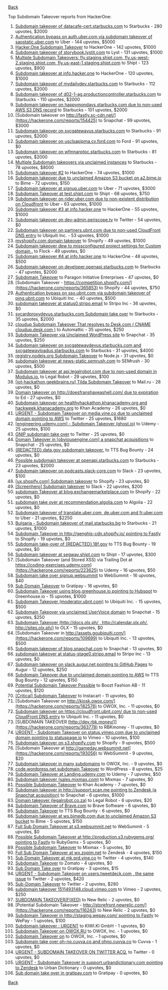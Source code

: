 [Back](../README.md)

Top Subdomain Takeover reports from HackerOne:

1. [Subdomain takeover of datacafe-cert.starbucks.com](https://hackerone.com/reports/665398) to Starbucks - 280 upvotes, $2000
2. [Authentication bypass on auth.uber.com via subdomain takeover of saostatic.uber.com](https://hackerone.com/reports/219205) to Uber - 144 upvotes, $5000
3. [Hacker.One Subdomain Takeover](https://hackerone.com/reports/159156) to HackerOne - 142 upvotes, $1000
4. [Subdomain takeover of storybook.lystit.com](https://hackerone.com/reports/779442) to Lyst - 131 upvotes, $1000
5. [Multiple Subdomain Takeovers: fly.staging.shipt.com, fly.us-west-2.staging.shipt.com, fly.us-east-1.staging.shipt.com](https://hackerone.com/reports/576857) to Shipt - 123 upvotes, $900
6. [Subdomain takeover at info.hacker.one](https://hackerone.com/reports/202767) to HackerOne - 120 upvotes, $1000
7. [Subdomain takeover of mydailydev.starbucks.com](https://hackerone.com/reports/570651) to Starbucks - 112 upvotes, $2000
8. [Subdomain takeover of d02-1-ag.productioncontroller.starbucks.com](https://hackerone.com/reports/661751) to Starbucks - 110 upvotes, $2000
9. [Subdomain takeover on happymondays.starbucks.com due to non-used AWS S3 DNS record](https://hackerone.com/reports/186766) to Starbucks - 101 upvotes, $2000
10. [Subdomain takeover on http://fastly.sc-cdn.net/](https://hackerone.com/reports/154425) to Snapchat - 99 upvotes, $3000
11. [Subdomain takeover on svcgatewayus.starbucks.com](https://hackerone.com/reports/325336) to Starbucks - 91 upvotes, $2000
12. [Subdomain takeover on usclsapipma.cv.ford.com](https://hackerone.com/reports/484420) to Ford - 91 upvotes, $0
13. [Subdomain takeover on wfmnarptpc.starbucks.com](https://hackerone.com/reports/388622) to Starbucks - 81 upvotes, $2000
14. [Multiple Subdomain takeovers via unclaimed instances](https://hackerone.com/reports/276269) to Starbucks - 78 upvotes, $8000
15. [Subdomain takeover #2](https://hackerone.com/reports/209004) to HackerOne - 74 upvotes, $1000
16. [Subdomain takeover due to unclaimed Amazon S3 bucket on a2.bime.io](https://hackerone.com/reports/121461) to Bime - 72 upvotes, $150
17. [Subdomain takeover at signup.uber.com](https://hackerone.com/reports/197489) to Uber - 71 upvotes, $3000
18. [Subdomain Takeover at test.shipt.com](https://hackerone.com/reports/387760) to Shipt - 68 upvotes, $750
19. [Subdomain takeover on rider.uber.com due to non-existent distribution on Cloudfront](https://hackerone.com/reports/175070) to Uber - 63 upvotes, $1000
20. [Subdomain takeover #3 at info.hacker.one](https://hackerone.com/reports/217358) to HackerOne - 55 upvotes, $1000
21. [Subdomain takeover on dev-admin.periscope.tv](https://hackerone.com/reports/531890) to Twitter - 54 upvotes, $0
22. [Subdomain takeover on partners.ubnt.com due to non-used CloudFront DNS entry](https://hackerone.com/reports/145224) to Ubiquiti Inc. - 53 upvotes, $1000
23. [myshopify.com domain takeover](https://hackerone.com/reports/320355) to Shopify - 49 upvotes, $1000
24. [Subdomain takeover dew to missconfigured project settings for Custom domain&nbsp;.](https://hackerone.com/reports/428651) to Flock - 49 upvotes, $0
25. [Subdomain takeover #4 at info.hacker.one](https://hackerone.com/reports/220002) to HackerOne - 48 upvotes, $500
26. [Subdomain takeover on developer.openapi.starbucks.com](https://hackerone.com/reports/275714) to Starbucks - 47 upvotes, $2000
27. [Subdomain Takeover](https://hackerone.com/reports/180393) to Paragon Initiative Enterprises - 47 upvotes, $0
28. [Subdomain Takeover - https://competition.shopify.com/](https://hackerone.com/reports/365853) to Shopify - 44 upvotes, $750
29. [Authentication bypass on sso.ubnt.com via subdomain takeover of ping.ubnt.com](https://hackerone.com/reports/172137) to Ubiquiti Inc. - 40 upvotes, $500
30. [subdomain takeover at status0.stripo.email](https://hackerone.com/reports/737695) to Stripo Inc - 36 upvotes, $0
31. [svcardproxydevus.starbucks.com Subdomain take over](https://hackerone.com/reports/380158) to Starbucks - 35 upvotes, $2000
32. [cloudup Subdomain Takeover That resolves to Desk.com ( CNAME cloudup.desk.com )](https://hackerone.com/reports/201796) to Automattic - 35 upvotes, $250
33. [Subdomain Takeover via Unclaimed WordPress site](https://hackerone.com/reports/274336) to Snapchat - 35 upvotes, $250
34. [Subdomain takeover on svcgatewaydevus.starbucks.com and svcgatewayloadus.starbucks.com](https://hackerone.com/reports/383564) to Starbucks - 31 upvotes, $4000
35. [registry.nodejs.org Subdomain Takeover](https://hackerone.com/reports/340580) to Node.js - 31 upvotes, $0
36. [subdomain takeover at news-static.semrush.com](https://hackerone.com/reports/294201) to SEMrush - 30 upvotes, $500
37. [Subdomain takeover at api.legalrobot.com due to non-used domain in Modulus.io.](https://hackerone.com/reports/148770) to Legal Robot - 29 upvotes, $100
38. [[iot-hackathon.geekbrains.ru] Tilda Subdomain Takeover](https://hackerone.com/reports/720992) to Mail.ru - 28 upvotes, $0
39. [Domain takeover on http://doesfranshaveashell.com/ due to expiration](https://hackerone.com/reports/692068) to Ed - 27 upvotes, $0
40. [Subdomain takeover on healthyhackathon.khanacademy.org and hackweek.khanacademy.org](https://hackerone.com/reports/474798) to Khan Academy - 26 upvotes, $0
41. [URGENT - Subdomain Takeover on media.vine.co due to unclaimed domain pointing to AWS](https://hackerone.com/reports/32825) to Twitter - 25 upvotes, $1680
42. [[engineering.udemy.com] - Subdomain Takeover (ghost.io)](https://hackerone.com/reports/368119) to Udemy - 25 upvotes, $100
43. [GNIP subdomain take over](https://hackerone.com/reports/189548) to Twitter - 25 upvotes, $0
44. [Domain Takeover in [obviousengine.com] a snapchat acquisitions](https://hackerone.com/reports/392785) to Snapchat - 25 upvotes, $0
45. [{REDACTED}.data.gov subdomain takeover.](https://hackerone.com/reports/263902) to TTS Bug Bounty - 24 upvotes, $0
46. [Possible subdomain takeover at openapi.starbucks.com](https://hackerone.com/reports/241503) to Starbucks - 23 upvotes, $2000
47. [Subdomain takeover on podcasts.slack-core.com](https://hackerone.com/reports/195350) to Slack - 23 upvotes, $100
48. [[ux.shopify.com] Subdomain takeover](https://hackerone.com/reports/221631) to Shopify - 23 upvotes, $0
49. [[Screenhero] Subdomain takeover](https://hackerone.com/reports/142096) to Slack - 22 upvotes, $200
50. [subdomain Takeover at blog.exchangemarketplace.com](https://hackerone.com/reports/416474) to Shopify - 22 upvotes, $0
51. [subdomain take over at recommendation.algolia.com](https://hackerone.com/reports/673273) to Algolia - 22 upvotes, $0
52. [Subdomain takeover of translate.uber.com, de.uber.com and fr.uber.com](https://hackerone.com/reports/149679) to Uber - 21 upvotes, $2250
53. [Bulgaria - Subdomain takeover of mail.starbucks.bg](https://hackerone.com/reports/736863) to Starbucks - 21 upvotes, $1000
54. [Subdomain Takeover in http://genghis-cdn.shopify.io/ pointing to Fastly](https://hackerone.com/reports/165309) to Shopify - 19 upvotes, $0
55. [Subdomain take-over of {REDACTED}.18f.gov](https://hackerone.com/reports/263542) to TTS Bug Bounty - 19 upvotes, $0
56. [Subdomain takeover at segway.shipt.com](https://hackerone.com/reports/389783) to Shipt - 17 upvotes, $300
57. [Subdomain Takeover (and Stored XSS) via Trailing Dot at https://coding-exercises.udemy.com](https://hackerone.com/reports/223625) to Udemy - 16 upvotes, $50
58. [Subdomain take over signup.websummit](https://hackerone.com/reports/172698) to WebSummit - 16 upvotes, $40
59. [Sub Domain Takeover](https://hackerone.com/reports/221133) to Gratipay - 16 upvotes, $0
60. [Subdomain Takeover using blog.greenhouse.io pointing to Hubspot](https://hackerone.com/reports/38007) to Greenhouse.io - 15 upvotes, $1000
61. [Subdomain Takeover (moderator.ubnt.com)](https://hackerone.com/reports/181665) to Ubiquiti Inc. - 15 upvotes, $500
62. [Subdomain Takeover via unclaimed UserVoice domain](https://hackerone.com/reports/269109) to Snapchat - 15 upvotes, $250
63. [Subdomain Takeover (http://docs.olx.ph/ , http://calendar.olx.ph/, http://sites.olx.ph/)](https://hackerone.com/reports/206516) to OLX - 15 upvotes, $0
64. [Subdomain Takeover in http://assets.goubiquiti.com/](https://hackerone.com/reports/109699) to Ubiquiti Inc. - 13 upvotes, $500
65. [Subdomain takeover of blog.snapchat.com](https://hackerone.com/reports/171942) to Snapchat - 13 upvotes, $0
66. [subdomain takeover at status-stage0.stripo.email](https://hackerone.com/reports/781614) to Stripo Inc - 13 upvotes, $0
67. [Subdomain takeover on slack.augur.net pointing to GitHub Pages](https://hackerone.com/reports/382995) to Augur - 12 upvotes, $250
68. [Subdomain Takeover due to unclaimed domain pointing to AWS](https://hackerone.com/reports/317005) to TTS Bug Bounty - 12 upvotes, $150
69. [Potential Subdomain Takeover Possible](https://hackerone.com/reports/166826) to Boozt Fashion AB - 11 upvotes, $120
70. [[Critical] Subdomain Takeover](https://hackerone.com/reports/163790) to Instacart - 11 upvotes, $0
71. [Subdomain Takeover on http://kiosk.owox.com/](https://hackerone.com/reports/182576) to OWOX, Inc. - 11 upvotes, $0
72. [Subdomain takeover on https://cloudfront.ubnt.com/ due to non-used CloudFront DNS entry](https://hackerone.com/reports/210188) to Ubiquiti Inc. - 11 upvotes, $0
73. [SUBDOMAIN TAKEOVER [http://dev.rbk.money/]](https://hackerone.com/reports/363778) to RBKmoney - 11 upvotes, $0
74. [URGENT - Subdomain Takeover on status.vimeo.com due to unclaimed domain pointing to statuspage.io](https://hackerone.com/reports/49663) to Vimeo - 10 upvotes, $100
75. [Subdomain takeover on s3.shopify.com](https://hackerone.com/reports/207576) to Shopify - 9 upvotes, $500
76. [Subdomain Takeover at http://gameday.websummit.net](https://hackerone.com/reports/193056) to WebSummit - 9 upvotes, $20
77. [Subdomain takeover in many subdomains](https://hackerone.com/reports/205949) to OWOX, Inc. - 9 upvotes, $0
78. [code.wordpress.net subdomain Takeover](https://hackerone.com/reports/295330) to WordPress - 8 upvotes, $25
79. [Subdomain Takeover at Landing.udemy.com](https://hackerone.com/reports/208719) to Udemy - 7 upvotes, $50
80. [Subdomain takeover (sales.mixmax.com)](https://hackerone.com/reports/233408) to Mixmax - 7 upvotes, $0
81. [Possible Subdomain Takeover](https://hackerone.com/reports/399165) to Khan Academy - 7 upvotes, $0
82. [Subdomain takeover in http://support.scan.me pointing to Zendesk (a Snapchat acquisition)](https://hackerone.com/reports/114134) to Snapchat - 6 upvotes, $1000
83. [Domain takeover (legalrobot.co.za)](https://hackerone.com/reports/230525) to Legal Robot - 6 upvotes, $20
84. [Subdomain Takeover of Brave.com](https://hackerone.com/reports/175397) to Brave Software - 6 upvotes, $0
85. [Subdomain Takeover](https://hackerone.com/reports/289051) to TTS Bug Bounty - 6 upvotes, $0
86. [Subdomain takeover at ws.bimedb.com due to unclaimed Amazon S3 bucket](https://hackerone.com/reports/161428) to Bime - 5 upvotes, $150
87. [Full Sub Domain Takeover at s3.websummit.net](https://hackerone.com/reports/173412) to WebSummit - 5 upvotes, $0
88. [Possible Subdomain Takeover at http://production.s3.rubygems.org/ pointing to Fastly](https://hackerone.com/reports/178409) to RubyGems - 5 upvotes, $0
89. [Possible Subdomain Takeover](https://hackerone.com/reports/233402) to Mixmax - 5 upvotes, $0
90. [Full Sub Domain Takeover at wx.zopim.net](https://hackerone.com/reports/174395) to Zendesk - 4 upvotes, $150
91. [Sub Domain Takeover at mk.prd.vine.co](https://hackerone.com/reports/191323) to Twitter - 4 upvotes, $140
92. [Subdomain Takeover](https://hackerone.com/reports/113869) to Zomato - 4 upvotes, $0
93. [Sub Domain Take over](https://hackerone.com/reports/111078) to Gratipay - 3 upvotes, $15
94. [URGENT - Subdomain Takeover on users.tweetdeck.com , the same issue](https://hackerone.com/reports/42236) to Twitter - 2 upvotes, $420
95. [Sub-Domain Takeover](https://hackerone.com/reports/119220) to Twitter - 2 upvotes, $280
96. [subdomain takeover 1511493148.cloud.vimeo.com](https://hackerone.com/reports/46954) to Vimeo - 2 upvotes, $250
97. [SUBDOMAIN TAKEOVER(FIXED)](https://hackerone.com/reports/115628) to New Relic - 2 upvotes, $0
98. [Potential Subdomain Takeover - http://storefront.newrelic.com/](https://hackerone.com/reports/116243) to New Relic - 2 upvotes, $0
99. [Subdomain Takeover in http://staging.wepay.com/ pointing to Fastly](https://hackerone.com/reports/93106) to WePay - 1 upvotes, $100
100. [Subdomain takeover : URGENT](https://hackerone.com/reports/118514) to KIWI.KI GmbH - 1 upvotes, $0
101. [Subdomain Takeover on OWOX.RU](https://hackerone.com/reports/186393) to OWOX, Inc. - 1 upvotes, $0
102. [Subdomain Takeover on](https://hackerone.com/reports/184884) to OWOX, Inc. - 1 upvotes, $0
103. [Subdomain take over oh-no.cuvva.co and ohno.cuvva.co](https://hackerone.com/reports/232185) to Cuvva - 1 upvotes, $0
104. [URGENT - SUBDOMAIN TAKEOVER ON TWITTER ACQ.](https://hackerone.com/reports/44578) to Twitter - 0 upvotes, $0
105. [URGENT - Subdomain Takeover in support.urbandictionary.com pointing to Zendesk](https://hackerone.com/reports/103432) to Urban Dictionary - 0 upvotes, $0
106. [Sub domain take over in gratipay.com](https://hackerone.com/reports/257331) to Gratipay - 0 upvotes, $0


[Back](../README.md)